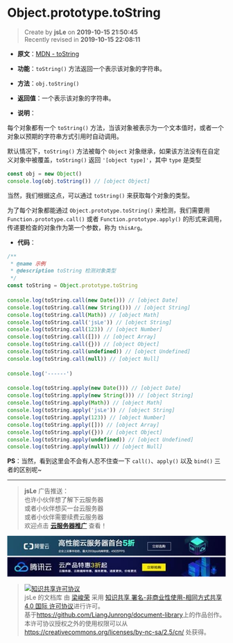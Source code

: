 # Object.prototype.toString

> Create by **jsLe** on **2019-10-15 21:50:45**  
> Recently revised in **2019-10-15 22:08:11**

- **原文**：[MDN - toString](https://developer.mozilla.org/zh-CN/docs/Web/JavaScript/Reference/Global_Objects/Object/toString)

- **功能**：`toString()` 方法返回一个表示该对象的字符串。

- **方法**：`obj.toString()`

- **返回值**：一个表示该对象的字符串。

- **说明**：

每个对象都有一个 `toString()` 方法，当该对象被表示为一个文本值时，或者一个对象以预期的字符串方式引用时自动调用。

默认情况下，`toString()` 方法被每个 `Object` 对象继承，如果该方法没有在自定义对象中被覆盖，`toString()` 返回 `'[object type]'`，其中 `type` 是类型

```js
const obj = new Object()
console.log(obj.toString()) // [object Object]
```

当然，我们根据这点，可以通过 `toString()` 来获取每个对象的类型。

为了每个对象都能通过 `Object.prototype.toString()` 来检测，我们需要用 `Function.prototype.call()` 或者 `Function.prototype.apply()` 的形式来调用，传递要检查的对象作为第一个参数，称为 `thisArg`。

- **代码**：

```js
/**
 * @name 示例
 * @description toString 检测对象类型
 */
const toString = Object.prototype.toString

console.log(toString.call(new Date())) // [object Date]
console.log(toString.call(new String())) // [object String]
console.log(toString.call(Math)) // [object Math]
console.log(toString.call('jsLe')) // [object String]
console.log(toString.call(123)) // [object Number]
console.log(toString.call([])) // [object Array]
console.log(toString.call({})) // [object Object]
console.log(toString.call(undefined)) // [object Undefined]
console.log(toString.call(null)) // [object Null]

console.log('------')

console.log(toString.apply(new Date())) // [object Date]
console.log(toString.apply(new String())) // [object String]
console.log(toString.apply(Math)) // [object Math]
console.log(toString.apply('jsLe')) // [object String]
console.log(toString.apply(123)) // [object Number]
console.log(toString.apply([])) // [object Array]
console.log(toString.apply({})) // [object Object]
console.log(toString.apply(undefined)) // [object Undefined]
console.log(toString.apply(null)) // [object Null]
```

**PS**：当然，看到这里会不会有人忍不住查一下 `call()`、`apply()` 以及 `bind()` 三者的区别呢~

---

> **jsLe** 广告推送：  
> 也许小伙伴想了解下云服务器  
> 或者小伙伴想买一台云服务器  
> 或者小伙伴需要续费云服务器  
> 欢迎点击 **[云服务器推广](https://github.com/LiangJunrong/document-library/blob/master/other-library/Monologue/%E7%A8%B3%E9%A3%9F%E8%89%B0%E9%9A%BE.md)** 查看！

[![图](../../../../public-repertory/img/z-small-seek-ali-3.jpg)](https://promotion.aliyun.com/ntms/act/qwbk.html?userCode=w7hismrh)
[![图](../../../../public-repertory/img/z-small-seek-tencent-2.jpg)](https://cloud.tencent.com/redirect.php?redirect=1014&cps_key=49f647c99fce1a9f0b4e1eeb1be484c9&from=console)

> <a rel="license" href="http://creativecommons.org/licenses/by-nc-sa/4.0/"><img alt="知识共享许可协议" style="border-width:0" src="https://i.creativecommons.org/l/by-nc-sa/4.0/88x31.png" /></a><br /><span xmlns:dct="http://purl.org/dc/terms/" property="dct:title">jsLe 的文档库</span> 由 <a xmlns:cc="http://creativecommons.org/ns#" href="https://github.com/LiangJunrong/document-library" property="cc:attributionName" rel="cc:attributionURL">梁峻荣</a> 采用 <a rel="license" href="http://creativecommons.org/licenses/by-nc-sa/4.0/">知识共享 署名-非商业性使用-相同方式共享 4.0 国际 许可协议</a>进行许可。<br />基于<a xmlns:dct="http://purl.org/dc/terms/" href="https://github.com/LiangJunrong/document-library" rel="dct:source">https://github.com/LiangJunrong/document-library</a>上的作品创作。<br />本许可协议授权之外的使用权限可以从 <a xmlns:cc="http://creativecommons.org/ns#" href="https://creativecommons.org/licenses/by-nc-sa/2.5/cn/" rel="cc:morePermissions">https://creativecommons.org/licenses/by-nc-sa/2.5/cn/</a> 处获得。
